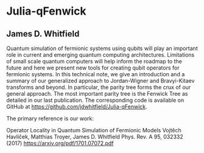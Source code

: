 # Julia-qFenwick

## James D. Whitfield 

Quantum simulation of fermionic systems using qubits will play an important role in current and
emerging quantum computing architectures. Limitations of small scale quantum computers will
help inform the roadmap to the future and here we present new tools for creating qubit operators
for fermionic systems. In this technical note, we give an introduction and a summary of our generalized
approach to Jordan-Wigner and Bravyi-Kitaev transforms and beyond. In particular, the
parity tree forms the crux of our general approach. The most important parity tree is the Fenwick
Tree as detailed in our last publication. The corresponding code is available on GitHub at
https://github.com/jdwhitfield/Julia-qFenwick.

The primary reference is our work:

 Operator Locality in Quantum Simulation of Fermionic Models
 Vojtěch Havlíček, Matthias Troyer, James D. Whitfield
 Phys. Rev. A 95, 032332 (2017) 
 https://arxiv.org/pdf/1701.07072.pdf
